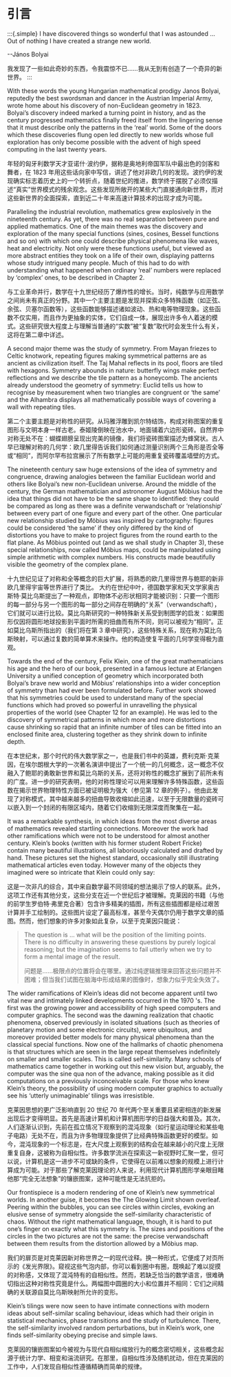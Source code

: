 # 引言

:::{.simple}
I have discovered things so wonderful that I was astounded … Out of nothing I have created a strange new world.

   --János Bolyai

我发现了一些如此奇妙的东西，令我震惊不已……我从无到有创造了一个奇异的新世界。
:::

With these words the young Hungarian mathematical prodigy Janos Bolyai, reputedly the best swordsman and dancer in the Austrian Imperial Army, wrote home about his discovery of non-Euclidean geometry in 1823. Bolyai’s discovery indeed marked a turning point in history, and as the century progressed mathematics finally freed itself from the lingering sense that it must describe only the patterns in the ‘real’ world. Some of the doors which these discoveries flung open led directly to new worlds whose full exploration has only become possible with the advent of high speed computing in the last twenty years.

年轻的匈牙利数学天才亚诺什·波约伊，据称是奥地利帝国军队中最出色的剑客和舞者，在 1823 年用这些话向家中写信，讲述了他对非欧几何的发现。波约伊的发现确实标志着历史上的一个转折点，随着世纪的推进，数学终于摆脱了必须仅描述“真实”世界模式的残余观念。这些发现所敞开的某些大门直接通向新世界，而对这些新世界的全面探索，直到近二十年来高速计算技术的出现才成为可能。

Paralleling the industrial revolution, mathematics grew explosively in the nineteenth century. As yet, there was no real separation between pure and applied mathematics. One of the main themes was the discovery and exploration of the many special functions (sines, cosines, Bessel functions and so on) with which one could describe physical phenomena like waves, heat and electricity. Not only were these functions useful, but viewed as more abstract entities they took on a life of their own, displaying patterns whose study intrigued many people. Much of this had to do with understanding what happened when ordinary ‘real’ numbers were replaced by ‘complex’ ones, to be described in Chapter 2.

与工业革命并行，数学在十九世纪经历了爆炸性的增长。当时，纯数学与应用数学之间尚未有真正的分野。其中一个主要主题是发现并探索众多特殊函数（如正弦、余弦、贝塞尔函数等），这些函数能够描述诸如波动、热和电等物理现象。这些函数不仅实用，而且作为更抽象的实体，它们自成一体，展现出许多令人着迷的模式。这些研究很大程度上与理解当普通的“实数”被“复数”取代时会发生什么有关，这将在第二章中详述。

A second major theme was the study of symmetry. From Mayan friezes to Celtic knotwork, repeating figures making symmetrical patterns are as ancient as civilization itself. The Taj Mahal reflects in its pool, floors are tiled with hexagons. Symmetry abounds in nature: butterfly wings make perfect reflections and we describe the tile pattern as a honeycomb. The ancients already understood the geometry of symmetry: Euclid tells us how to recognise by measurement when two triangles are congruent or ‘the same’ and the Alhambra displays all mathematically possible ways of covering a wall with repeating tiles.

第二个主要主题是对称性的研究。从玛雅浮雕到凯尔特结饰，构成对称图案的重复图形与文明本身一样古老。泰姬陵倒映在池水中，地面铺着六边形瓷砖。自然界中对称无处不在：蝴蝶翅膀呈现出完美的镜像，我们将瓷砖图案描述为蜂窝状。古人早已理解对称的几何学：欧几里得告诉我们如何通过测量识别两个三角形是否全等或“相同”，而阿尔罕布拉宫展示了所有数学上可能的用重复瓷砖覆盖墙壁的方式。

The nineteenth century saw huge extensions of the idea of symmetry and congruence, drawing analogies between the familiar Euclidean world and others like Bolyai’s new non-Euclidean universe. Around the middle of the century, the German mathematician and astronomer August Möbius had the idea that things did not have to be the same shape to identified: they could be compared as long as there was a definite verwandschaft or ‘relationship’ between every part of one figure and every part of the other. One particular new relationship studied by Möbius was inspired by cartography: figures could be considered ‘the same’ if they only differed by the kind of distortions you have to make to project figures from the round earth to the flat plane. As Möbius pointed out (and as we shall study in Chapter 3), these special relationships, now called Möbius maps, could be manipulated using simple arithmetic with complex numbers. His constructs made beautifully visible the geometry of the complex plane.

十九世纪见证了对称和全等概念的巨大扩展，将熟悉的欧几里得世界与鲍耶的新非欧几里得宇宙等世界进行了类比。
大约在世纪中叶，德国数学家和天文学家奥古斯特·莫比乌斯提出了一种观点，即物体不必形状相同才能被识别：只要一个图形的每一部分与另一个图形的每一部分之间存在明确的“关系”（verwandschaft），它们就可以进行比较。莫比乌斯研究的一种特殊新关系受到制图学的启发：如果图形仅因将圆形地球投影到平面时所需的扭曲而有所不同，则可以被视为“相同”。正如莫比乌斯所指出的（我们将在第 3 章中研究），这些特殊关系，现在称为莫比乌斯映射，可以通过复数的简单算术来操作。他的构造使复平面的几何学变得极为直观。

Towards the end of the century, Felix Klein, one of the great mathematicians his age and the hero of our book, presented in a famous lecture at Erlangen University a unified conception of geometry which incorporated both Bolyai’s brave new world and Möbius’ relationships into a wider conception of symmetry than had ever been formulated before. Further work showed that his symmetries could be used to understand many of the special functions which had proved so powerful in unravelling the physical properties of the world (see Chapter 12 for an example). He was led to the discovery of symmetrical patterns in which more and more distortions cause shrinking so rapid that an infinite number of tiles can be fitted into an enclosed finite area, clustering together as they shrink down to infinite depth.

在本世纪末，那个时代的伟大数学家之一，也是我们书中的英雄，费利克斯·克莱因，在埃尔朗根大学的一次著名演讲中提出了一个统一的几何概念，这一概念不仅融入了鲍耶的勇敢新世界和莫比乌斯的关系，还将对称性的概念扩展到了前所未有的广度。进一步的研究表明，他的对称性理论可以用来理解许多特殊函数，这些函数在揭示世界物理特性方面已被证明极为强大（参见第 12 章的例子）。他由此发现了对称模式，其中越来越多的扭曲导致收缩如此迅速，以至于无限数量的瓷砖可以嵌入到一个封闭的有限区域内，随着它们收缩到无限深度而聚集在一起。

It was a remarkable synthesis, in which ideas from the most diverse areas of mathematics revealed startling connections. Moreover the work had other ramifications which were not to be understood for almost another century. Klein’s books (written with his former student Robert Fricke) contain many beautiful illustrations, all laboriously calculated and drafted by hand. These pictures set the highest standard, occasionally still illustrating mathematical articles even today. However many of the objects they imagined were so intricate that Klein could only say:

这是一次非凡的综合，其中来自数学最不同领域的想法揭示了惊人的联系。此外，这项工作还有其他分支，这些分支在近一个世纪后才被理解。克莱因的书籍（与他的前学生罗伯特·弗里克合著）包含许多精美的插图，所有这些插图都是经过艰苦计算并手工绘制的。这些图片设定了最高标准，甚至今天偶尔仍用于数学文章的插图。然而，他们想象的许多对象如此复杂，以至于克莱因只能说：

> The question is … what will be the position of the limiting points. There is no difficulty in answering these questions by purely logical reasoning; but the imagination seems to fail utterly when we try to form a mental image of the result.
>
> 问题是……极限点的位置将会在哪里。通过纯逻辑推理来回答这些问题并不困难；但当我们试图在脑海中形成结果的图像时，想象力似乎完全失效了。

The wider ramifications of Klein’s ideas did not become apparent until two vital new and intimately linked developments occurred in the 1970 's. The first was the growing power and accessibility of high speed computers and computer graphics. The second was the dawning realization that chaotic phenomena, observed previously in isolated situations (such as theories of planetary motion and some electronic circuits), were ubiquitous, and moreover provided better models for many physical phenomena than the classical special functions. Now one of the hallmarks of chaotic phenomena is that structures which are seen in the large repeat themselves indefinitely on smaller and smaller scales. This is called self-similarity. Many schools of mathematics came together in working out this new vision but, arguably, the computer was the sine qua non of the advance, making possible as it did computations on a previously inconceivable scale. For those who knew Klein’s theory, the possibility of using modern computer graphics to actually see his ‘utterly unimaginable’ tilings was irresistible.

克莱因思想的更广泛影响直到 20 世纪 70 年代两个至关重要且紧密相连的新发展出现后才变得明显。首先是高速计算机和计算机图形学的日益强大和普及。其次，人们逐渐认识到，先前在孤立情况下观察到的混沌现象（如行星运动理论和某些电子电路）无处不在，而且为许多物理现象提供了比经典特殊函数更好的模型。如今，混沌现象的一个标志是，在大尺度上观察到的结构会在越来越小的尺度上无限重复自身，这被称为自相似性。许多数学流派在探索这一新视野时汇聚一堂，但可以说，计算机是这一进步不可或缺的条件，它使得在以前难以想象的规模上进行计算成为可能。对于那些了解克莱因理论的人来说，利用现代计算机图形学亲眼目睹他那“完全无法想象”的镶嵌图案，这种可能性是无法抗拒的。

Our frontispiece is a modern rendering of one of Klein’s new symmetrical worlds. In another guise, it becomes the The Glowing Limit shown overleaf. Peering within the bubbles, you can see circles within circles, evoking an elusive sense of symmetry alongside the self-similarity characteristic of chaos. Without the right mathematical language, though, it is hard to put one’s finger on exactly what this symmetry is. The sizes and positions of the circles in the two pictures are not the same: the precise verwandschaft between them results from the distortion allowed by a Möbius map.

我们的扉页是对克莱因新对称世界之一的现代诠释。换一种形式，它便成了对页所示的《发光界限》。窥视这些气泡内部，你可以看到圈中有圈，既唤起了难以捉摸的对称感，又体现了混沌特有的自相似性。然而，若缺乏恰当的数学语言，很难确切指出这种对称性究竟是什么。两幅图中圆圈的大小和位置并不相同：它们之间精确的关联源自莫比乌斯映射所允许的变形。

Klein’s tilings were now seen to have intimate connections with modern ideas about self-similar scaling behaviour, ideas which had their origin in statistical mechanics, phase transitions and the study of turbulence. There, the self-similarity involved random perturbations, but in Klein’s work, one finds self-similarity obeying precise and simple laws.

克莱因的镶嵌图案如今被视为与现代自相似缩放行为的概念密切相关，这些概念起源于统计力学、相变和湍流研究。在那里，自相似性涉及随机扰动，但在克莱因的工作中，人们发现自相似性遵循精确而简单的规律。


